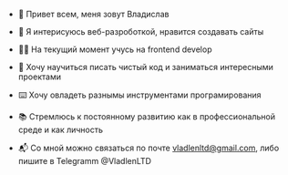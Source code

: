 - 👋 Привет всем, меня зовут Владислав

- 👀 Я интерисуюсь веб-разроботкой, нравится создавать сайты
- 👨‍🎓 На текущий момент учусь на frontend develop
- 🎯 Хочу научиться писать чистый код и заниматься интересными проектами
- ⌨️ Хочу овладеть разнымы инструментами програмирования
- 📚 Стремлюсь к постоянному развитию как в профессиональной среде и как личность
- 📬 Со мной можно связаться по почте vladlenltd@gmail.com, либо пишите в Telegramm @VladlenLTD
<!---
Vladlenltd/Vladlenltd is a ✨ special ✨ repository because its `README.md` (this file) appears on your GitHub profile.
You can click the Preview link to take a look at your changes.
--->
